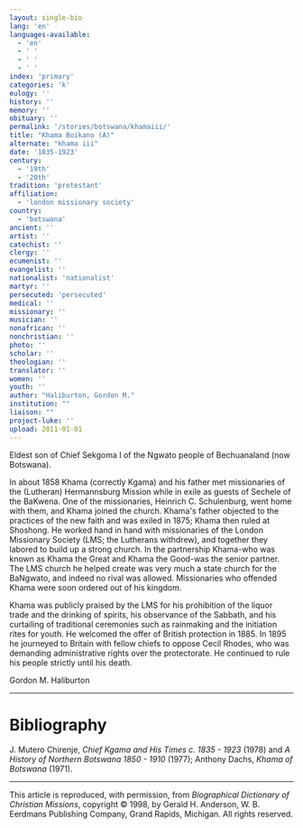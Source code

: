 ```yaml
---
layout: single-bio
lang: 'en'
languages-available:
  - 'en'
  - ' '
  - ' '
  - ' '
index: 'primary'
categories: 'k'
eulogy: ''
history: ''
memory: ''
obituary: ''
permalink: '/stories/botswana/khamaiii/'
title: "Khama Boikano (A)"
alternate: "khama iii"
date: '1835-1923'
century:
  - '19th'
  - '20th'
tradition: 'protestant'
affiliation:
  - 'london missionary society'
country:
  - 'botswana'
ancient: ''
artist: ''
catechist: ''
clergy: ''
ecumenist: ''
evangelist: ''
nationalist: 'nationalist'
martyr: ''
persecuted: 'persecuted'
medical: ''
missionary: ''
musician: ''
nonafrican: ''
nonchristian: ''
photo: ''
scholar: ''
theologian: ''
translator: ''
women: ''
youth: ''
author: "Haliburton, Gordon M."
institution: ""
liaison: ""
project-luke: ''
upload: 2011-01-01
---
```




Eldest son of Chief Sekgoma I of the Ngwato people of Bechuanaland (now Botswana).

In about 1858 Khama (correctly Kgama) and his father met missionaries of the (Lutheran) Hermannsburg Mission while in exile as guests of Sechele of the BaKwena. One of the missionaries, Heinrich C. Schulenburg, went home with them, and Khama joined the church. Khama's father objected to the practices of the new faith and was exiled in 1875; Khama then ruled at Shoshong. He worked hand in hand with missionaries of the London Missionary Society (LMS; the Lutherans withdrew), and together they labored to build up a strong church. In the partnership Khama-who was known as Khama the Great and Khama the Good-was the senior partner. The LMS church he helped create was very much a state church for the BaNgwato, and indeed no rival was allowed. Missionaries who offended Khama were soon ordered out of his kingdom.

Khama was publicly praised by the LMS for his prohibition of the liquor trade and the drinking of spirits, his observance of the Sabbath, and his curtailing of traditional ceremonies such as rainmaking and the initiation rites for youth. He welcomed the offer of British protection in 1885. In 1895 he journeyed to Britain with fellow chiefs to oppose Cecil Rhodes, who was demanding administrative rights over the protectorate. He continued to rule his people strictly until his death.

Gordon M. Haliburton

---

# Bibliography

J. Mutero Chirenje, *Chief Kgama and His Times c. 1835 - 1923* (1978) and *A History of Northern Botswana 1850 - 1910* (1977); Anthony Dachs, *Khama of Botswana* (1971).

---

This article is reproduced, with permission, from *Biographical Dictionary of Christian Missions*,   copyright &copy; 1998, by Gerald H. Anderson, W. B. Eerdmans Publishing Company, Grand Rapids, Michigan.  All rights reserved.
